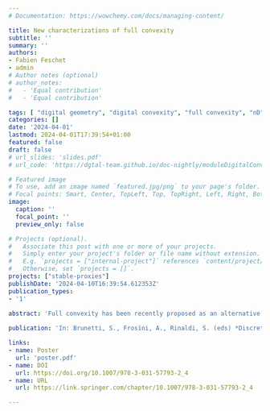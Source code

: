 ```yaml
---
# Documentation: https://wowchemy.com/docs/managing-content/

title: New characterizations of full convexity
subtitle: ''
summary: ''
authors:
- Fabien Feschet
- admin
# Author notes (optional)
# author_notes:
#   - 'Equal contribution'
#   - 'Equal contribution'

tags: [ "digital geometry", "digital convexity", "full convexity", "nD" ]
categories: []
date: '2024-04-01'
lastmod: 2024-04-01T17:39:54+01:00
featured: false
draft: false
# url_slides: 'slides.pdf'
# url_code: 'https://dgtal-team.github.io/doc-nightly/moduleDigitalConvexity.html'

# Featured image
# To use, add an image named `featured.jpg/png` to your page's folder.
# Focal points: Smart, Center, TopLeft, Top, TopRight, Left, Right, BottomLeft, Bottom, BottomRight.
image:
  caption: ''
  focal_point: ''
  preview_only: false

# Projects (optional).
#   Associate this post with one or more of your projects.
#   Simply enter your project's folder or file name without extension.
#   E.g. `projects = ["internal-project"]` references `content/project/deep-learning/index.md`.
#   Otherwise, set `projects = []`.
projects: ["stable-proxies"]
publishDate: '2024-04-10T16:39:54.612353Z'
publication_types:
- '1'

abstract: 'Full convexity has been recently proposed as an alternative definition of digital convexity. In contrast to classical definitions, fully convex sets are always connected and even simply connected whatever the dimension, while remaining digitally convex in the usual sense. Several characterizations were proposed in former works, either based on lattice intersection enumeration with several convex hulls, or using the idempotence of an envelope operator. We continue these efforts by studying simple properties of real convex sets whose digital counterparts remain largely misunderstood. First we study if we can define full convexity through variants of the usual continuous convexity via segments inclusion, i.e. ``for all pair of points of X, the straight segment joining them must lie within the set X''. We show an equivalence of full convexity with this segment convexity in dimension 2, and counterexamples starting from dimension 3. If we consider now d-simplices instead of a segment (2-simplex), we achieve an equivalence in arbitrary dimension d. Secondly, we exhibit another characterization of full convexity, which is recursive with respect to the dimension and uses simple axis projections. This latter characterization leads to two immediate applications: a proof that digital balls are indeed fully convex, and a natural progressive measure of full convexity for arbitrary digital sets.'
        
publication: 'In: Brunetti, S., Frosini, A., Rinaldi, S. (eds) *Discrete Geometry and Mathematical Morphology*. DGMM 2024, volume 14605 of Lecture Notes in Computer Science, pp 41-53, 2024. Springer, Cham.'

links:
- name: Poster
  url: 'poster.pdf'
- name: DOI
  url: https://doi.org/10.1007/978-3-031-57793-2_4
- name: URL
  url: https://link.springer.com/chapter/10.1007/978-3-031-57793-2_4

---
```

